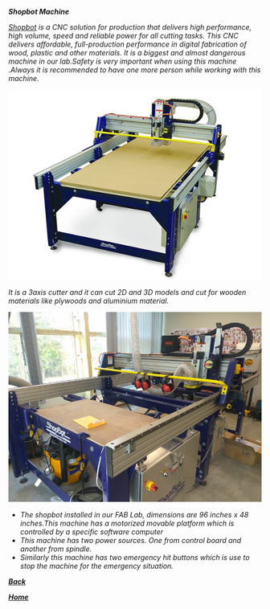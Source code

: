 ***Shopbot Machine*** 

*[Shopbot](https://support.shopbottools.com/products/alpha) is a CNC solution for production that delivers high performance, high volume, speed and reliable power for all cutting tasks. This CNC delivers affordable, full-production performance in digital fabrication of wood, plastic and other materials. It is a biggest and almost dangerous machine in our lab.Safety is very important when using this machine .Always it is recommended to have one more person while working with this machine.*

![Shopbot-Machine](/img/shopbotalpha.jpg)   

*It is a 3axis cutter and it can cut 2D and 3D models and cut for wooden materials like plywoods and aluminium material.* 

![shopbot](/img/shopbot.jpg)

- *The shopbot installed in our FAB Lab, dimensions are 96 inches x 48 inches.This machine has a motorized movable platform which is controlled by a specific software computer*
- *This machine has two power sources. One from control board and another from spindle.*
- *Similarly this machine has two emergency hit buttons which is use to stop the machine for the emergency situation.*

[***Back***](/md-files/fabzero-docs.md)  

[***Home***](/README.md)

